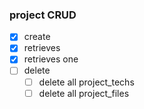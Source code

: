 ### project CRUD 

- [X] create
- [X] retrieves
- [X] retrieves one
- [ ] delete
  - [ ] delete all project_techs 
  - [ ] delete all project_files